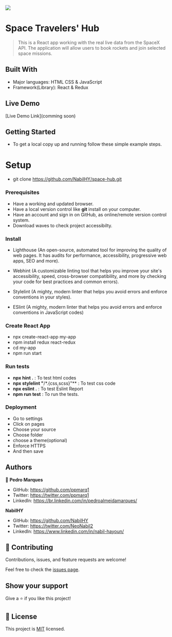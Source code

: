 ![](https://img.shields.io/badge/Microverse-blueviolet)

# Space Travelers' Hub

> This is a React app working with the real live data from the SpaceX API. The application will allow users to book rockets and join selected space missions.

## Built With

- Major languages: HTML CSS & JavaScript
- Framework(Library): React & Redux

## Live Demo

[Live Demo Link](comming soon)

## Getting Started

- To get a local copy up and running follow these simple example steps.

# Setup

- git clone https://github.com/NabilHY/space-hub.git

### Prerequisites

- Have a working and updated browser.
- Have a local version control like **git** install on your computer.
- Have an account and sign in on GitHub, as online/remote version control system.
- Download waves to check project accessibilty.

### Install

- Lighthouse (An open-source, automated tool for improving the quality of web pages. It has audits for performance, accessibility, progressive web apps, SEO and more).

- Webhint (A customizable linting tool that helps you improve your site's accessibility, speed, cross-browser compatibility, and more by checking your code for best practices and common errors).

- Stylelint (A mighty, modern linter that helps you avoid errors and enforce conventions in your styles).

- ESlint (A mighty, modern linter that helps you avoid errors and enforce conventions in JavaScript codes)

### Create React App

- npx create-react-app my-app
- npm install redux react-redux
- cd my-app
- npm run start

### Run tests

- **npx hint .** : To test html codes
- **npx stylelint "**/\*.{css,scss}"\*\* : To test css code
- **npx eslint .** : To test Eslint Report
- **npm run test** : To  run the tests.

### Deployment

- Go to settings
- Click on pages
- Choose your source
- Choose folder
- choose a theme(optional)
- Enforce HTTPS
- And then save

## Authors

👤 **Pedro Marques**

- GitHub: https://github.com/ppmarq1
- Twitter: https://twitter.com/ppmarq1
- LinkedIn: https://br.linkedin.com/in/pedroalmeidamarques/

**NabilHY**

- GitHub: https://github.com/NabilHY
- Twitter: https://twitter.com/NeoNabil2
- LinkedIn: https://www.linkedin.com/in/nabil-hayoun/


## 🤝 Contributing

Contributions, issues, and feature requests are welcome!

Feel free to check the [issues page](https://github.com/NabilHY/space-hub/issues).

## Show your support

Give a ⭐️ if you like this project!

## 📝 License

This project is [MIT](./MIT.md) licensed.
